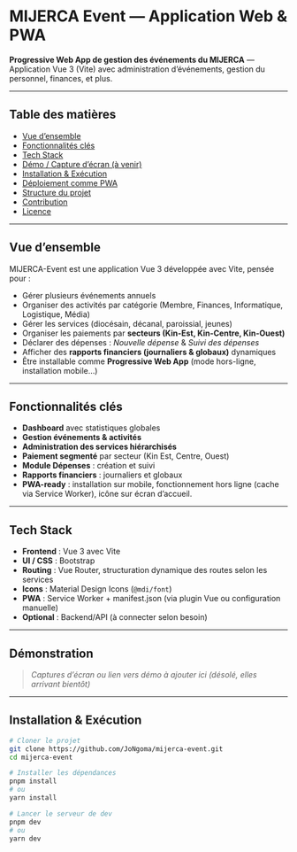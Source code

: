 #  MIJERCA Event — Application Web & PWA

**Progressive Web App de gestion des événements du MIJERCA** — Application Vue 3 (Vite) avec administration d’événements, gestion du personnel, finances, et plus.

---

##  Table des matières

- [Vue d’ensemble](#-vue-densemble)  
- [Fonctionnalités clés](#-fonctionnalités-clés)  
- [Tech Stack](#-tech-stack)  
- [Démo / Capture d’écran (à venir)](#-démonstration)  
- [Installation & Exécution](#-installation--exécution)  
- [Déploiement comme PWA](#-déploiement-pwa)  
- [Structure du projet](#-structure-du-projet)  
- [Contribution](#-contribution)  
- [Licence](#-licence)

---

##  Vue d’ensemble

MIJERCA-Event est une application Vue 3 développée avec Vite, pensée pour :

- Gérer plusieurs événements annuels 
- Organiser des activités par catégorie (Membre, Finances, Informatique, Logistique, Média)
- Gérer les services (diocésain, décanal, paroissial, jeunes)
- Organiser les paiements par **secteurs (Kin-Est, Kin-Centre, Kin-Ouest)**
- Déclarer des dépenses : *Nouvelle dépense* & *Suivi des dépenses*
- Afficher des **rapports financiers (journaliers & globaux)** dynamiques
- Être installable comme **Progressive Web App** (mode hors-ligne, installation mobile…)

---

##  Fonctionnalités clés

-  **Dashboard** avec statistiques globales
-  **Gestion événements & activités**
-  **Administration des services hiérarchisés**
-  **Paiement segmenté** par secteur (Kin Est, Centre, Ouest)
-  **Module Dépenses** : création et suivi
-  **Rapports financiers** : journaliers et globaux
-  **PWA-ready** : installation sur mobile, fonctionnement hors ligne (cache via Service Worker), icône sur écran d’accueil.

---

##  Tech Stack

- **Frontend** : Vue 3 avec Vite  
- **UI / CSS** : Bootstrap  
- **Routing** : Vue Router, structuration dynamique des routes selon les services  
- **Icons** : Material Design Icons (`@mdi/font`)  
- **PWA** : Service Worker + manifest.json (via plugin Vue ou configuration manuelle)  
- **Optional** : Backend/API (à connecter selon besoin)

---

##  Démonstration

> *Captures d’écran ou lien vers démo à ajouter ici (désolé, elles arrivant bientôt)*

---

##  Installation & Exécution

```bash
# Cloner le projet
git clone https://github.com/JoNgoma/mijerca-event.git
cd mijerca-event

# Installer les dépendances
pnpm install
# ou
yarn install

# Lancer le serveur de dev
pnpm dev
# ou
yarn dev
